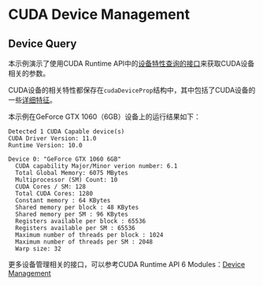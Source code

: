 # CUDA Device Management


## Device Query

本示例演示了使用CUDA Runtime API中的[设备特性查询的接口](https://docs.nvidia.com/cuda/cuda-runtime-api/group__CUDART__DEVICE.html#group__CUDART__DEVICE_1g1bf9d625a931d657e08db2b4391170f0)来获取CUDA设备相关的参数。

CUDA设备的相关特性都保存在`cudaDeviceProp`结构中，其中包括了CUDA设备的一些[详细特征](https://docs.nvidia.com/cuda/cuda-runtime-api/structcudaDeviceProp.html#structcudaDeviceProp)。

本示例在GeForce GTX 1060（6GB）设备上的运行结果如下：

```
Detected 1 CUDA Capable device(s)
CUDA Driver Version: 11.0
Runtime Version: 10.0

Device 0: "GeForce GTX 1060 6GB"
  CUDA capability Major/Minor verion number: 6.1
  Total Global Memory: 6075 MBytes
  Multiprocessor (SM) Count: 10
  CUDA Cores / SM: 128
  Total CUDA Cores: 1280
  Constant memory : 64 KBytes
  Shared memory per block : 48 KBytes
  Shared memory per SM : 96 KBytes
  Registers available per block : 65536
  Registers available per SM : 65536
  Maximum number of threads per block : 1024
  Maximum number of threads per SM : 2048
  Warp size: 32
```

更多设备管理相关的接口，可以参考CUDA Runtime API 6 Modules：[Device Management](https://docs.nvidia.com/cuda/cuda-runtime-api/group__CUDART__DEVICE.html#group__CUDART__DEVICE)